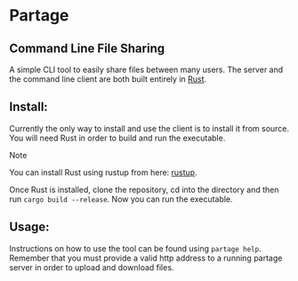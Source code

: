 # **Partage**

## Command Line File Sharing
A simple CLI tool to easily share files between many users. The server and the command line client are both built entirely in [Rust](https://www.rust-lang.org/).

## Install:
Currently the only way to install and use the client is to install it from source. You will need Rust in order to build and run the executable. 

> [!Note]
> You can install Rust using rustup from here: [rustup](https://rustup.rs/).

Once Rust is installed, clone the repository, cd into the directory and then run `cargo build --release`. Now you can run the executable. 

## Usage:

Instructions on how to use the tool can be found using `partage help`. Remember that you must provide a valid http address to a running partage server in order to upload and download files. 
